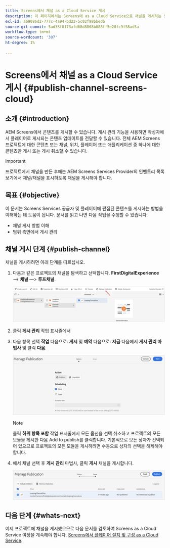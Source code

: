 ```yaml
---
title: Screens에서 채널 as a Cloud Service 게시
description: 이 페이지에서는 Screens에 as a Cloud Service으로 채널을 게시하는 방법에 대해 설명합니다.
exl-id: a69086d2-777c-4a94-bd22-5c02f98bbedb
source-git-commit: 5ad33f0173afd68d8868b088ff5e20fc9f58ad5a
workflow-type: tm+mt
source-wordcount: '307'
ht-degree: 1%

---
```


# Screens에서 채널 as a Cloud Service 게시 {#publish-channel-screens-cloud}

## 소개 {#introduction}

AEM Screens에서 콘텐츠를 게시할 수 있습니다. 게시 관리 기능을 사용하면 작성자에서 플레이어로 게시되는 콘텐츠 업데이트를 전달할 수 있습니다. 전체 AEM Screens 프로젝트에 대한 콘텐츠 또는 채널, 위치, 플레이어 또는 애플리케이션 중 하나에 대한 콘텐츠만 게시 또는 게시 취소할 수 있습니다.

>[!IMPORTANT]
>프로젝트에서 채널을 만든 후에는 AEM Screens Services Provider의 인벤토리 목록 보기에서 채널/채널을 표시하도록 채널을 게시해야 합니다.

## 목표 {#objective}

이 문서는 Screens Services 공급자 및 플레이어에 편집된 콘텐츠를 게시하는 방법을 이해하는 데 도움이 됩니다. 문서를 읽고 나면 다음 작업을 수행할 수 있습니다.

* 채널 게시 방법 이해
* 범위 측면에서 게시 관리

## 채널 게시 단계 {#publish-channel}

채널을 게시하려면 아래 단계를 따르십시오.

1. 다음과 같은 프로젝트의 채널을 탐색하고 선택합니다. **FirstDigitalExperience** —> **채널** —> **루프채널**.

   ![채널 선택](/help/screens-cloud/assets/create-content/managepub-1.png)

1. 클릭 **게시 관리** 작업 표시줄에서

1. 다음 항목 선택 **작업** 다음으로: **게시** 및 **예약** 다음으로: **지금** 다음에서 **게시 관리 마법사** 및 클릭 **다음**.

   ![게시 작업 선택](/help/screens-cloud/assets/create-content/managepub-2.png)

   >[!NOTE]
   >클릭 **하위 항목 포함** 작업 표시줄에서 모든 옵션을 선택 취소하고 프로젝트의 모든 모듈을 게시한 다음 Add to publish를 클릭합니다. 기본적으로 모든 상자가 선택되어 있으므로 프로젝트의 모든 모듈을 게시하려면 수동으로 상자의 선택을 해제해야 합니다.

1. 에서 채널 선택 후 **게시 관리** 마법사, 클릭 **게시** 채널을 게시합니다.

   ![채널 게시](/help/screens-cloud/assets/create-content/managepub-3.png)


## 다음 단계 {#whats-next}

이제 프로젝트에 채널을 게시했으므로 다음 문서를 검토하여 Screens as a Cloud Service 여정을 계속해야 합니다. [Screens에서 플레이어 설치 및 구성 as a Cloud Service](/help/screens-cloud/managing-players-registration/installing-screens-cloud-player.md).

